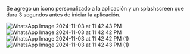 Se agrego un icono personalizado a la aplicación y un splashscreen que dura 3 segundos antes de iniciar la aplicación.

![WhatsApp Image 2024-11-03 at 11 42 43 PM](https://github.com/user-attachments/assets/9d3d6c72-a419-499d-8deb-5a2c839b6780)
![WhatsApp Image 2024-11-03 at 11 42 42 PM](https://github.com/user-attachments/assets/26932cf1-2a9f-46d5-9179-18e3ea487f9e)
![WhatsApp Image 2024-11-03 at 11 42 42 PM (1)](https://github.com/user-attachments/assets/fe2121d2-5934-434d-87f7-7a494174e15f)
![WhatsApp Image 2024-11-03 at 11 42 43 PM (1)](https://github.com/user-attachments/assets/1ebb5445-a04f-40b3-bab8-782efc6fb130)

